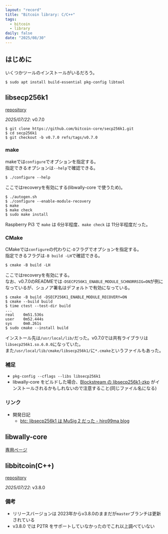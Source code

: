 ```yaml
---
layout: "record"
title: "Bitcoin library: C/C++"
tags:
  - bitcoin
  - library
daily: false
date: "2025/08/30"
---
```


## はじめに

いくつかツールのインストールがいるだろう。

```console
$ sudo apt install build-essential pkg-config libtool
```

## libsecp256k1

[repository](https://github.com/bitcoin-core/secp256k1)

_2025/07/22_: v0.7.0

```console
$ git clone https://github.com/bitcoin-core/secp256k1.git
$ cd secp256k1
$ git checkout -b v0.7.0 refs/tags/v0.7.0
```

### make

makeでは`configure`でオプションを指定する。  
指定できるオプションは`--help`で確認できる。

```console
$ ./configure --help
```

ここではrecoveryを有効にする(libwally-core で使うため)。

```console
$ ./autogen.sh
$ ./configure --enable-module-recovery
$ make
$ make check
$ sudo make install
```

Raspberry Pi3 で `make` は 6分半程度、`make check` は 11分半程度だった。

### CMake

CMakeでは`configure`の代わりに`-D`フラグでオプションを指定する。  
指定できるフラグは`-B build -LH`で確認できる。

```console
$ cmake -B build -LH
```

ここではrecoveryを有効にする。  
なお、v0.7.0のREADMEでは`-DSECP256K1_ENABLE_MODULE_SCHNORRSIG=ON`が例になっているが、シュノア署名はデフォルトで有効になっている。

```console
$ cmake -B build -DSECP256K1_ENABLE_MODULE_RECOVERY=ON
$ cmake --build build
$ time ctest --test-dir build
...
real    0m51.536s
user    0m52.444s
sys     0m0.261s
$ sudo cmake --install build
```

インストール先は`/usr/local/lib/`だった。v0.7.0では共有ライブラリは`libsecp256k1.so.6.0.0`になっていた。  
また`/usr/local/lib/cmake/libsecp256k1/`に`*.cmake`というファイルもあった。

### 補足

* `pkg-config --cflags --libs libsecp256k1`
* libwally-core をビルドした場合、[Blockstream の libsecp256k1-zkp](https://github.com/BlockstreamResearch/secp256k1-zkp) がインストールされるかもしれないので注意すること(同じファイル名になる)

### リンク

* 開発日記
  * [btc: libsecp256k1 は MuSig 2 だった - hiro99ma blog](https://blog.hirokuma.work/2025/02/20250202-btc.html)

## libwally-core

[専用ページ](./libwally.md)

## libbitcoin(C++)

[repository](https://github.com/libbitcoin/libbitcoin-system)

_2025/07/22_: v3.8.0

### 備考

* リリースバージョンは 2023年からv3.8.0のままだが`master`ブランチは更新されている
* v3.8.0 では P2TR をサポートしていなかったのでこれ以上調べていない
